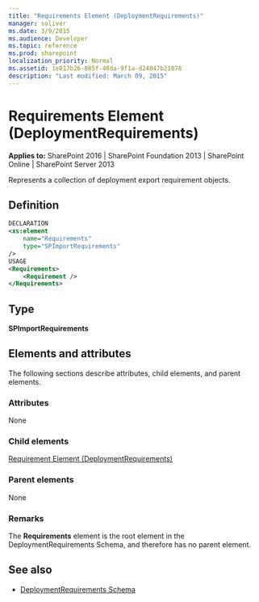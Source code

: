 ```yaml
---
title: "Requirements Element (DeploymentRequirements)"
manager: soliver
ms.date: 3/9/2015
ms.audience: Developer
ms.topic: reference
ms.prod: sharepoint
localization_priority: Normal
ms.assetid: 1e817b26-085f-46da-9f1a-d24047b21078
description: "Last modified: March 09, 2015"
---
```


# Requirements Element (DeploymentRequirements)

**Applies to:** SharePoint 2016 | SharePoint Foundation 2013 | SharePoint Online | SharePoint Server 2013
  
Represents a collection of deployment export requirement objects.

## Definition

```XML
DECLARATION
<xs:element 
    name="Requirements" 
    type="SPImportRequirements" 
/>
USAGE
<Requirements>
    <Requirement />
</Requirements>

```

## Type

**SPImportRequirements**
  
## Elements and attributes

The following sections describe attributes, child elements, and parent elements.

### Attributes

None
   
### Child elements

[Requirement Element (DeploymentRequirements)](requirement-element-deploymentrequirements.md)
   
### Parent elements

None
   
### Remarks

The **Requirements** element is the root element in the DeploymentRequirements Schema, and therefore has no parent element. 
  
## See also

- [DeploymentRequirements Schema](deploymentrequirements-schema.md)

